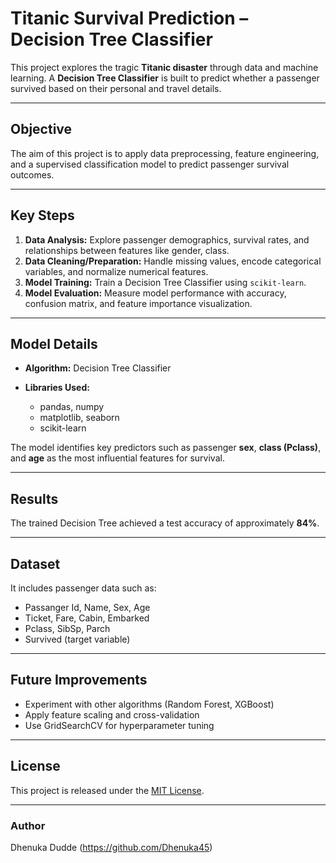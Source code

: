 # Titanic Survival Prediction – Decision Tree Classifier

This project explores the tragic **Titanic disaster** through data and machine learning. A **Decision Tree Classifier** is built to predict whether a passenger survived based on their personal and travel details.

---

##  Objective

The aim of this project is to apply data preprocessing, feature engineering, and a supervised classification model to predict passenger survival outcomes.

---

##  Key Steps

1. **Data Analysis:** Explore passenger demographics, survival rates, and relationships between features like gender, class.
2. **Data Cleaning/Preparation:** Handle missing values, encode categorical variables, and normalize numerical features.
3. **Model Training:** Train a Decision Tree Classifier using `scikit-learn`.
4. **Model Evaluation:** Measure model performance with accuracy, confusion matrix, and feature importance visualization.

---

##  Model Details

* **Algorithm:** Decision Tree Classifier
* **Libraries Used:**

  * pandas, numpy
  * matplotlib, seaborn
  * scikit-learn

The model identifies key predictors such as passenger **sex**, **class (Pclass)**, and **age** as the most influential features for survival.

---

##  Results

The trained Decision Tree achieved a test accuracy of approximately **84%**.


---


## Dataset

It includes passenger data such as:

* Passanger Id, Name, Sex, Age
* Ticket, Fare, Cabin, Embarked
* Pclass, SibSp, Parch
* Survived (target variable)

---

##  Future Improvements

* Experiment with other algorithms (Random Forest, XGBoost)
* Apply feature scaling and cross-validation
* Use GridSearchCV for hyperparameter tuning

---

##  License

This project is released under the [MIT License](LICENSE).

---

### Author

Dhenuka Dudde (https://github.com/Dhenuka45)
